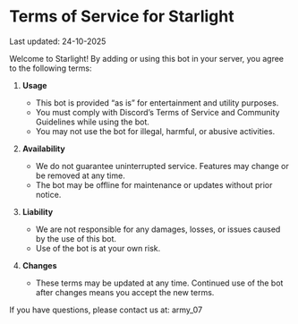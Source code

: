 # Terms of Service for Starlight

Last updated: 24-10-2025

Welcome to Starlight! By adding or using this bot in your server, you agree to the following terms:

1. **Usage**
   - This bot is provided “as is” for entertainment and utility purposes.
   - You must comply with Discord’s Terms of Service and Community Guidelines while using the bot.
   - You may not use the bot for illegal, harmful, or abusive activities.

2. **Availability**
   - We do not guarantee uninterrupted service. Features may change or be removed at any time.
   - The bot may be offline for maintenance or updates without prior notice.

3. **Liability**
   - We are not responsible for any damages, losses, or issues caused by the use of this bot.
   - Use of the bot is at your own risk.

4. **Changes**
   - These terms may be updated at any time. Continued use of the bot after changes means you accept the new terms.

If you have questions, please contact us at: army_07 
